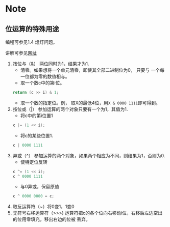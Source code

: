 # Note
## 位运算的特殊用途
编程可参见1.4 熄灯问题。

讲解可参见[网址](https://blog.csdn.net/SenyeLicone/article/details/52196039)

1. 按位与（&） 两位同时为1，结果才为1.
    - 清零。如果想将一个单元清零，即使其全部二进制位为0， 只要与
    一个每一位都为零的数值相与。
    - 取一个数c中的第i位。
    ```cpp
    return (c >> i) & 1;
    ```
    - 取一个数的指定位。例， 取X的最低4位，用`X & 0000 1111`即可得到。
2. 按位或（|） 参加运算的两个对象只要有一个为1，其值为1.
    - 将c中的第i位置1
    ```cpp
    c |= (1 << i);
    ```
    - 将c的某些位置1.
    ```cpp
    c | 0000 1111
    ```
3. 异或（^） 参加运算的两个对象，如果两个相应为不同，则结果为1，否则为0.
    - 使特定位反转
    ```cpp
    c ^= (1 << i);
    c ^ 0000 1111
    ```
    - 与0异或，保留原值
    ```cpp
    c ^ 0000 0000 = c;
    ```
4. 取反运算符（~）将0变1，1变0
5. 无符号右移运算符（>>>) 运算符把c的各个位向右移动i位，右移后左边空出的位用零填充。移出右边的位被
丢弃。




	